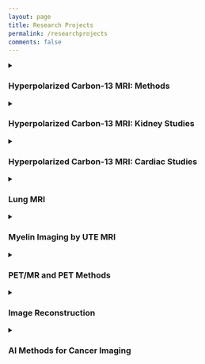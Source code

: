 ```yaml
---
layout: page
title: Research Projects
permalink: /researchprojects
comments: false
---
```


<details>
<summary><h3>Hyperpolarized Carbon-13 MRI: Methods</h3></summary>

Hyperpolarized Carbon-13 MRI is a relatively novel imaging method of collecting in vivo metabolic information in a minimally invasive imaging procedure. Applications for this technique span various anatomical organs, including: cardiac, kidneys, brain, liver, pancreas, and clinical significances, such as: disease and cancer staging, response to therapy and surgical planning. UCSF pioneered this work with the first in vivo human study in 2013 and continues to be a strong leader in the field. Our group currently focuses on kidney and cardiac applications as well as development of acquisition methods and analysis tools to improve speed/SNR of imaging procedures and quantification of results.  

Our group has developed a “push-button” image acquisition methodology for semi-autonomous Hyperpolarized MR scans [1]. The user defines a region of interest (ROI) relative to the image volume, and then initiates the scan at the start of injection. The software is designed to autonomously perform all required calibrations and trigger acquisition: determine experimental timing (bolus tracking), adjust and capture MRI system properties (fine CF, B0, B1 calibration), and initiate rapid metabolic imaging. This system is defined using the [RTHawk Research Platform](https://vista.ai/products/research-rthawk/) from Vista.ai which safely adds a layer of functionality to our clinical scanner. Our rapid metabolic imaging method consists of alternating, metabolite-selective sequences which utilize either spectral-spatial or spectrally selective excitations. Coupled with automated bolus-triggering and calibrations, with our current methodology we are able to consistently maximize SNR and characterize near real-time metabolism.

Experiment Recordings:

* [Annotated Demo](https://youtu.be/ifZV_-7y7sY)
* [Human Brain](https://youtu.be/Oq36Z7ayQ0g)
* [Human Kidney](https://youtu.be/Joc9LABNRbc)

![HP Methods](../assets/images/research_projects/hpmethods.jpeg)

The dynamic metabolite maps acquired after reconstruction provide relative measurements over time. However, in most applications, we are interested in looking at other metrics that may serve as biomarkers. This includes model-free metrics such as the area-under-the-curve (AUC) or AUC ratios (for example, the pyruvate to lactate AUC ratio), as well as time-to-peak (TTP). Additionally, we can use and fit our acquired dynamic signals to a pharmacokinetic model to estimate apparent rate constants such as the pyruvate to lactate rate constant (kPL). Our group has worked on and developed an inputless one-compartment model [2] (can be accessed in the [Hyperpolarized MRI Toolbox](https://github.com/LarsonLab/hyperpolarized-mri-toolbox)).

1. Tang S, Milshteyn E, Reed G, Gordon J, Bok R, Zhu X, Zhu Z, Vigneron DB, Larson PEZ. A regional bolus tracking and real-time B1 calibration method for hyperpolarized 13 C MRI. Magn Reson Med. 2019 Feb;81(2):839-851. doi: 10.1002/mrm.27391. Epub 2018 Sep 18. PMID: 30277268; PMCID: PMC6289616.
2. Larson PEZ, Chen HY, Gordon JW, Korn N, Maidens J, Arcak M, Tang S, Criekinge M, Carvajal L, Mammoli D, Bok R, Aggarwal R, Ferrone M, Slater JB, Nelson SJ, Kurhanewicz J, Vigneron DB. Investigation of analysis methods for hyperpolarized 13C-pyruvate metabolic MRI in prostate cancer patients. NMR Biomed. 2018 Nov;31(11):e3997. doi: 10.1002/nbm.3997. Epub 2018 Sep 19. PMID: 30230646; PMCID: PMC6392436.

</details>

<details>
<summary><h3>Hyperpolarized Carbon-13 MRI: Kidney Studies</h3></summary>

Chronic kidney disease and kidney cancer are two diametrically opposed pathologies but are connected in a number of ways and both pose significant public health challenges. UCSF Medical Center is a top 10 hospital in the nation and the best in Northern California for kidney care and each of its locations treats a large number of patients with kidney disease and kidney cancer. The wide-spread use of computed tomography (CT), ultrasound imaging (US) and magnetic resonance imaging (MRI) has led to an improvement on kidney disease and kidney cancer detection. However, the noninvasive prediction of renal tumor aggressiveness and rejection of kidney allograft remain a challenge with conventional imaging. As a highly energy dependent organ, the kidney requires mitochondrial oxidative phosphorylation and ATP generation for essential renal functions and protection against injury. Altered energy metabolism plays a central role in various kidney diseases and can be detected by hyperpolarized (HP) 13C metabolic MRI. To meet the clinical needs in kidney disease, our group is developing and applying HP 13C pyruvate MRI in patients with renal cell carcinoma (RCC) and patients with transplanted kidneys to identify novel imaging techniques and develop them into practical, useful diagnostic tools under the leadership of Drs. Jane Wang and Peder Larson.

For the research on patients with renal tumors, our group has published a paper in Cancer, an international interdisciplinary journal of the American Cancer Society. The paper describes the first study of a cohort of renal tumor patients with HP 13C MRI technology and correlations to tumor pathology. So far, we showed that HP 13C MRI enabled improved prediction of high-grade RCCs and the potential of incorporating metabolism information from HP 13C MRI to improve the prediction of aggressive renal tumors.

![HP Kidney 1](../assets/images/research_projects/hp_kidney1.png)

For the research on patients with transplanted kidneys, our group has presented our initial experience in applying HP [1-13C]pyruvate MRI to assess energy metabolism in patients with kidney allograft, and this work is ongoing.

![HP Kidney 2](../assets/images/research_projects/hp_kidney2.png)

1. Tang S, Meng M V., Slater JB, et al. Metabolic imaging with hyperpolarized 13C pyruvate magnetic resonance imaging in patients with renal tumors—Initial experience. Cancer. 2021;127(15):2693-2704. doi:10.1002/cncr.33554

</details>

<details>
<summary><h3>Hyperpolarized Carbon-13 MRI: Cardiac Studies</h3></summary>

UCSF is one of six sites conducting hyperpolarized 13C cardiac MRI experiments, comparing healthy volunteers to hypertrophic cardiomyopathy (HCM) patients in collaboration with Dr. Roselle Abraham’s HCM clinic, a designated Center of Excellence. Hyperpolarized 13C offers a distinct advantage over FDG-PET, CEST, and 1H MRS, enabling the assessment of multiple metabolic pathways and the tracking of pyruvate-to-lactate and pyruvate-to-bicarbonate flux in a quick, non-invasive manner. Given that HCM is considered a metabolic disease, insights into various metabolic phenotypes and genotypes provide a foundation for tailored therapies. 

In this ongoing study, HCM patients and healthy volunteers are injected with 1-13C pyruvate and scanned at 3T with a Helmholz “clamshell” transmit coil and an 8-channel “paddle” receive array. The HP 1-13C pyruvate scan uses an autonomous scanning protocol (RTHawk) including metabolite-specific imaging using a spectral-spatial pulse and spiral readout to acquire 2D short-axis images. We perform pharmacokinetic modeling using a unidirectional three-site “inputless” model with one physical compartment to assess the conversion of pyruvate-to-lactate (kPL) and pyruvate-to-bicarbonate (kPB). Subjects undergo fasted and fed studies, with a dose of oral glucose given in between scans to assess metabolic response and glycolysis-glucose oxidation coupling. 

So far, we have demonstrated high quality metabolic imaging across the human heart in both volunteers and HCM patients.  We also showed that, in healthy participants, kPL and kPB increased after oral glucose consumption. Additionally, the correlation of kPB with blood glucose levels was highly significant. This aligns with the fact that a healthy, metabolically flexible heart utilizes fatty acids in the fasting state and transitions to more efficient oxidative phosphorylation when glucose is available. 

![HP Cardiac](../assets/images/research_projects/hpcardiac.png)
Kinetic rate maps in healthy volunteers before and after oral glucose load, overlaid on 1H anatomical images. These measures of LDH and PDH activity are relatively uniform across the LV myocardium in healthy volunteers.

1. Chen, Hsin-Yu, Jeremy W. Gordon, Nicholas Dwork, Brian T. Chung, Andrew Riselli, Sanjay Sivalokanathan, Robert A. Bok, et al. “Probing Human Heart TCA Cycle Metabolism and Response to Glucose Load Using Hyperpolarized [2-13C]Pyruvate MRS.” NMR in Biomedicine (2023): e5074. <https://doi.org/10.1002/nbm.5074>
2. Larson, Peder E. Z., Shuyu Tang, Xiaoxi Liu, Avantika Sinha, Nicholas Dwork, Sanjay Sivalokanathan, Jing Liu, et al. “Regional Quantification of Cardiac Metabolism with Hyperpolarized [1-13C]-Pyruvate CMR Evaluated in an Oral Glucose Challenge.” Journal of Cardiovascular Magnetic Resonance 25, no. 1 (December 14, 2023): 77. <https://doi.org/10.1186/s12968-023-00972-7>

</details>

<details>
<summary><h3>Lung MRI</h3></summary>

MRI of the lungs has the potential to provide a range of anatomical and functional information to characterize the composition, structure, ventilation and perfusion. Use of pulmonary MRI is limited by relatively low signal due to the lower tissue density, artifacts and rapid signal decay rates due to magnetic susceptibility differences between tissue and air in the lungs, and tissue motion.

We are developing new techniques for high-resolution and functional MRI of the lungs. This includes the use of ultrashort echo time (UTE) pulse sequences that can efficiently capture the rapidly decaying signals. We have also pioneered novel data acquisition and reconstruction strategies that can account for motion while efficiently using data to maximize SNR. This includes dynamic 3D navigators [1], iterative motion compensation (iMoCo) reconstruction [2], and Motion-Compensated Low Rank (MoCoLoR) reconstruction [3]. In addition to providing high-resolution structural imaging, these methods can also measure ventilation by measuring changes across the respiratory cycle.

These methods are being translated into clinical studies, with a focus on pediatric imaging where it is desirable to eliminate CT scans and their associated radiation exposure. They are also being used with newly available commercial mid-field (0.5 T) MRI systems, which in the lungs are very promising due to the reduced magnetic susceptibility effects and longer signal decay rates.

![Lung MRI 1](../assets/images/research_projects/lung_mri_1.jpeg)
Illustration of the iterative motion-compensation (iMoCo) reconstruction for UTE Lung MRI data [2], where respiratory motion can be estimated from the data itself. After dividing the data up into different motion states, images of each state are created via a motion-resolved reconstruction and then registered to each other. This is fed into the final reconstruction which can then use data from the entire free-breathing scan, maximizing the SNR efficiency.

![Lung MRI 2](../assets/images/research_projects/lung_mri_2.jpeg)
Motion-compensated low-rank (MoCoLoR) reconstructions of UTE Lung MRI data across a range of patient research subjects with various ages, body sizes, and pathologies [3].

1. Jiang, Wenwen, Frank Ong, Kevin M Johnson, Scott K Nagle, Thomas A Hope, Michael Lustig, and Peder E.Z. Larson. “Motion Robust High Resolution 3D Free-Breathing Pulmonary MRI Using Dynamic 3D Image Self-Navigator.” Magnetic Resonance in Medicine, n.d., n/a-n/a. <https://doi.org/10.1002/mrm.26958> <https://github.com/PulmonaryMRI/pulmonary-MRI-reconstruction> 
2. Zhu, Xucheng, Marilynn Chan, Michael Lustig, Kevin M. Johnson, and Peder E. Z. Larson. “Iterative Motion-Compensation Reconstruction Ultra-Short TE (iMoCo UTE) for High-Resolution Free-Breathing Pulmonary MRI.” Magnetic Resonance in Medicine 83, no. 4 (2020): 1208–21. <https://doi.org/10.1002/mrm.27998>  <https://github.com/PulmonaryMRI/imoco_recon> 
3. Tan, Fei, Xucheng Zhu, Marilynn Chan, Matthew A. Zapala, Shreyas S. Vasanawala, Frank Ong, Michael Lustig, and Peder E. Z. Larson. “Motion-Compensated Low-Rank Reconstruction for Simultaneous Structural and Functional UTE Lung MRI.” Magnetic Resonance in Medicine 90, no. 3 (2023): 1101–13. <https://doi.org/10.1002/mrm.29703>  <https://github.com/PulmonaryMRI/MoCoLoR>

</details>

<details>
<summary><h3>Myelin Imaging by UTE MRI</h3></summary>

The myelin sheath plays an important role in normal brain function and development by facilitating long-range conduction of electrical impulses across the brain and protecting nerve fibers from injury. Loss or damage of myelin is implicated in numerous neurological disorders, including the neurodegenerative disease of multiple sclerosis (MS) associated with gross white matter damage and characteristic foci of demyelination. The benefits of myelin imaging include, myelination monitoring during aging in healthy subjects, early detection of demyelination, and assessing the treatment and re-myelination process in patients. However, due to the specific chemical environment of the bilayer-bound protons, 75% of the myelin lipid protons have T2 values well below 1 ms, which lead to magnetization decay too fast to be captured by conventional MRI techniques with TEs of milliseconds or longer.

The most promising method for direct measurement of myelin is ultra-short echo time (UTE) and/or zero echo time (ZTE) MRI pulse sequences. Most UTE sequences require the immediate application of the readout gradients after the completion of the RF pulses and a center-out k-space trajectory in each data acquisition to achieve the minimum possible TE, which is on the order of microseconds to capture the fast decaying signals of myelin protons. The main challenge for these methods is to separate myelin ultrashort-T2 signals from the much larger water proton signals using a combination of an inversion recovery (IR) suppression and a dual-echo subtraction. Other studies have fitted T2*-relaxometry based on multiple components exponential decay models to extract myelin signals, which shows potential for quantitative analysis.

We are working to develop and apply novel UTE MRI sequences and/or post-processing methods for direct myelin imaging. For example, utilizing novel non-Cartesian k-space patterns, multiple TE acquisitions, combining other MRI techniques like balanced steady state free precession (bSSFP) to UTE MRI, and establishing comprehensive fitting models to separate signals originating from myelin. In addition, we are partnering with collaborators at UCSF Neurology to apply these UTE MRI based imaging modalities to better characterize lesions in MS patients.

![Myelin Imaging](../assets/images/research_projects/myelin_ute.jpeg)

1. Boucneau, Tanguy, Peng Cao, Shuyu Tang, Misung Han, Duan Xu, Roland G. Henry, and Peder E. Z. Larson. “In Vivo Characterization of Brain Ultrashort-T2 Components.” Magnetic Resonance in Medicine 80, no. 2 (August 1, 2018): 726–35. <https://doi.org/10.1002/mrm.27037>
2. Deveshwar, Nikhil, Jingwen Yao, Misung Han, Nicholas Dwork, Xin Shen, Emil Ljungberg, Eduardo Caverzasi, et al. “Quantification of the in Vivo Brain Ultrashort-T2 * Component in Healthy Volunteers.” Magnetic Resonance in Medicine, January 30, 2024. <https://doi.org/10.1002/mrm.30013>

</details>

<details>
<summary><h3>PET/MR and PET Methods</h3></summary>

Positron emission tomography (PET) provides valuable information about tissue function such as metabolism, perfusion, and more. Hybrid PET/MRI systems are recently introduced commercially, and combine the functional information from PET tracers with the soft-tissue contrast from MRI. For PET/MR we have worked on motion management, quantitative imaging, and image reconstruction, and several of these techniques have broad applicability for PET.

Spatially and quantitatively accurate PET requires knowledge of positron attenuation and tissue motion. For attenuation, this information is usually derived from CT, but is challenging to derive from MRI. We pioneered methods utilizing specialized ZTE MRI scans and also the use of deep learning for MR-based attenuation correction. Most recently, we integrated a Bayesian deep learning method directly with the PET reconstruction [1].  We have also integrated MRI-derived measurements of motion to correct PET data [2].

In addition to attenuation and motion correction, we have worked to more generally understand what information is shared versus what information is unique between PET and MRI. Our work generating synthetic PET data from MRI datasets illustrates typical PET distributions, which can be used for generating testing data but also identifying abnormal PET distributions [3].

![PET](../assets/images/research_projects/pet_mr.png)
PET/MRI reconstruction integrating MR-based attenuation correction maps and their expected uncertainty derived using a Bayesian CNN along with a maximum likelihood estimation of attenuation and activity (MLAA) method weighted based on the confidence of the attenuation maps [1].

1. Leynes, Andrew P., Sangtae Ahn, Kristen A. Wangerin, Sandeep S. Kaushik, Florian Wiesinger, Thomas A. Hope, and Peder E. Z. Larson. “Attenuation Coefficient Estimation for PET/MRI With Bayesian Deep Learning Pseudo-CT and Maximum Likelihood Estimation of Activity and Attenuation.” IEEE Transactions on Radiation and Plasma Medical Sciences, 2021, 1–1. <https://doi.org/10.1109/TRPMS.2021.3118325>
2. Yang, Jaewon, Mehdi Khalighi, Thomas A. Hope, Karen Ordovas, and Youngho Seo. “Technical Note: Fast Respiratory Motion Estimation Using Sorted Singles without Unlist Processing: A Feasibility Study.” Medical Physics 44, no. 5 (May 1, 2017): 1632–37. <https://doi.org/10.1002/mp.12115>
3. Rajagopal, Abhejit, Yutaka Natsuaki, Kristen Wangerin, Mahdjoub Hamdi, Hongyu An, John J. Sunderland, Richard Laforest, Paul E. Kinahan, Peder E. Z. Larson, and Thomas A. Hope. “Synthetic PET via Domain Translation of 3-D MRI.” IEEE Transactions on Radiation and Plasma Medical Sciences 7, no. 4 (April 2023): 333–43. <https://doi.org/10.1109/TRPMS.2022.3223275>

</details>

<details>
<summary><h3>Image Reconstruction</h3></summary>

MR images are obtained in the frequency domain, or k-space, and are transformed, typically with a FFT to generate images for research and diagnostic purposes. However, since MRI is a  slower imaging modality compared to its peers like CT, recent research looked to develop methods to speed up the reconstruction process which can broadly be defined as model-based and deep learning based.

Model-based methods, including parallel imaging and compressed sensing use physical constraints to speed up the scan. Parallel imaging techniques such as SENSE and GRAPPA leverage spatial information from multiple receive coil signals to reconstruct MR images. This can reduce the acquisition time since k-space is undersampled while maintaining image quality. Compressed sensing exploits the inherent sparsity of medical images in the wavelet domain and uses iterative non-linear reconstruction solvers to converge to a generated image.

Deep-learning methods, and by extension, unrolled algorithms attempt to leverage the data consistency with traditional iterative reconstruction but also take advantage of learning from vast datasets to capture patterns and relationships on a population level that wouldn’t be easy using classic methods. These methods are data hungry and computationally expensive. 

Our research group has experience in developing and applying both types of methods, with our most recent work focusing on deep-learning methods. This has included developing a scan-specific, self-supervised method that does not require training or calibration data [1] and using deep generative models to synthesize large amounts of raw data from clinical images that can be used to train these models [2].

![Image Reconstruction 1](../assets/images/research_projects/img_recon_1.png)

![Image Reconstruction 2](../assets/images/research_projects/img_recon_2.png)

1. Leynes, Andrew P., Nikhil Deveshwar, Srikantan S. Nagarajan, and Peder E. Z. Larson. “Scan-Specific Self-Supervised Bayesian Deep Non-Linear Inversion for Undersampled MRI Reconstruction.” arXiv, December 9, 2023. <https://doi.org/10.48550/arXiv.2203.00361>
2. Deveshwar, Nikhil, Abhejit Rajagopal, Sule Sahin, Efrat Shimron, and Peder E. Z. Larson. “Synthesizing Complex-Valued Multicoil MRI Data from Magnitude-Only Images.” Bioengineering 10, no. 3 (March 2023): 358. <https://doi.org/10.3390/bioengineering10030358>

</details>

<details>
<summary><h3>AI Methods for Cancer Imaging</h3></summary>

Biomedical imaging is an integral part of the management of cancer, from diagnosis to staging and monitoring response to treatments. Modern computer vision and AI techniques are set to revolutionize cancer imaging. We believe there are significant opportunities to create more reproducible assessments, automated quantifications of disease, and even discover new imaging characteristics of aggressive disease.

In primary prostate cancer and localized kidney cancer, the main challenge is to improve our identification of aggressive, clinically-significant disease. In primary prostate cancer, MRI is typically used prior to biopsy, offering an opportunity to better localize biopsy samples or even rule out the need for biopsy. We have curated an internal database of over 1000 prostate cancer patients with MRI. We have also developed a specialized, mixed-supervision deep learning method to utilize all available clinical pathology data regardless of its specificity, and this was shown to improve performance of identification of clinically-significant prostate cancer [1]. We also showed it can be used across different medical centers data with federated learning, a distributed method that doesn’t require data sharing [2].

![AI Methods Cancer Imaging](../assets/images/research_projects/ai_cancer.png)

We are also exploring projects using other imaging modalities where UCSF has significant experience such as PET for metastatic prostate cancer and CT for kidney cancers, all still aiming to improve our assessments of cancer with imaging.

1. Rajagopal, Abhejit, Antonio C. Westphalen, Nathan Velarde, Tim Ullrich, Jeffry P. Simko, Hao Nguyen, Thomas A. Hope, Peder E. Z. Larson, and Kirti Magudia. “Mixed Supervision of Histopathology Improves Prostate Cancer Classification from MRI.” arXiv, December 12, 2022. <https://doi.org/10.48550/arXiv.2212.06336>
2. Rajagopal, Abhejit, Ekaterina Redekop, Anil Kemisetti, Rushikesh Kulkarni, Steven Raman, Karthik Sarma, Kirti Magudia, Corey W. Arnold, and Peder E. Z. Larson. “Federated Learning with Research Prototypes: Application to Multi-Center MRI-Based Detection of Prostate Cancer with Diverse Histopathology.” Academic Radiology, Special Issue: Adapting after COVID, 30, no. 4 (April 1, 2023): 644–57. <https://doi.org/10.1016/j.acra.2023.02.012>

</details>
